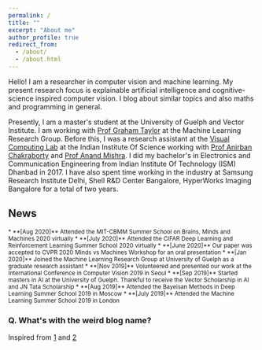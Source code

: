 ```yaml
---
permalink: /
title: ""
excerpt: "About me"
author_profile: true
redirect_from: 
  - /about/
  - /about.html
---
```


Hello! I am a researcher in computer vision and machine learning. My present research focus is explainable artificial intelligence and cognitive-science inspired computer vision. I blog about similar topics and also maths and programming in general.

Presently, I am a master's student at the University of Guelph and Vector Institute. I am working with [Prof Graham Taylor](https://www.gwtaylor.ca/) at the Machine Learning Research Group. Before this, I was a research assistant at the [Visual Computing Lab](http://visual-computing.in/home/) at the Indian Institute Of Science working with [Prof Anirban Chakraborty](http://visual-computing.in/wp-content/uploads/2017/08/anirban-chakraborty.html) and [Prof Anand Mishra](https://anandmishra22.github.io/). I did my bachelor's in Electronics and Communication Engineering from Indian Institute Of Technology (ISM) Dhanbad in 2017. I have also spent time working in the industry at Samsung Research Institute Delhi, Shell R&D Center Bangalore, HyperWorks Imaging Bangalore for a total of two years.

## News

<sub>
* **[Aug 2020]** Attended the MIT-CBMM Summer School on Brains, Minds and Machines 2020 virtually
* **[July 2020]** Attended the CIFAR Deep Learning and Reinforcement Learning Summer School 2020 virtually 
* **[June 2020]** Our paper was accepted to CVPR 2020 Minds vs Machines Workshop for an oral presentation  
* **[Jan 2020]** Joined the Machine Learning Research Group at University of Guelph as a graduate research assistant  
* **[Nov 2019]** Volunteered and presented our work at the International Conference in Computer Vision 2019 in Seoul  
* **[Sep 2019]** Started masters in AI at the University of Guelph. Thankful to receive the Vector Scholarship in AI and JN Tata Scholarship   
* **[Aug 2019]** Attended the Bayeisan Methods in Deep Learning Summer School 2019 in Moscow  
* **[July 2019]** Attended the Machine Learning Summer School 2019 in London   
</sub>

### Q. What's with the weird blog name?

Inspired from [1](https://en.wikipedia.org/wiki/N.Y._State_of_Mind) and [2](https://en.wikipedia.org/wiki/Empire_State_of_Mind)